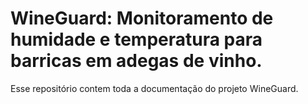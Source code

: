 # WineGuard: Monitoramento de humidade e temperatura para barricas em adegas de vinho.
Esse repositório contem toda a documentação do projeto WineGuard.
